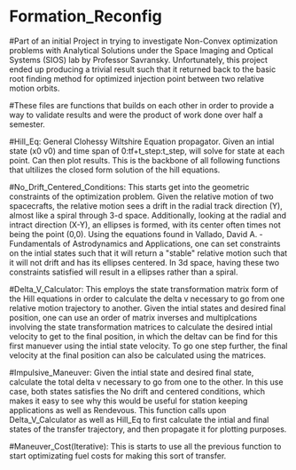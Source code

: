 # Formation_Reconfig
#Part of an initial Project in trying to investigate Non-Convex optimization problems with Analytical Solutions under the Space Imaging and Optical Systems (SIOS) lab by Professor Savransky. Unfortunately, this project ended up producing a trivial result such that it returned back to the basic root finding method for optimized injection point between two relative motion orbits. 

#These files are functions that builds on each other in order to provide a way to validate results and were the product of work done over half a semester.

#Hill_Eq:
General Clohessy Wiltshire Equation propagator. Given an intial state (x0 v0) and time span of 0:tf+t_step:t_step, will solve for state at each point. Can then plot results. This is the backbone of all following functions that ultilizes the closed form solution of the hill equations.

#No_Drift_Centered_Conditions: 
This starts get into the geometric constraints of the optimization problem. Given the relative motion of two spacecrafts, the relative motion sees a drift in the radial track direction (Y), almost like a spiral through 3-d space. Additionally, looking at the radial and intract direction (X-Y), an ellipses is formed, with its center often times not being the point (0,0). Using the equations found in Vallado, David A. - Fundamentals of Astrodynamics and Applications, one can set constraints on the intial states such that it will return a "stable" relative motion such that it will not drift and has its ellipses centered. In 3d space, having these two constraints satisfied will result in a ellipses rather than a spiral. 

#Delta_V_Calculator:
This employs the state transformation matrix form of the Hill equations in order to calculate the delta v necessary to go from one relative motion trajectory to another. Given the intial states and desired final position, one can use an order of matrix inverses and multiplcations involving the state transformation matrices to calculate the desired intial velocity to get to the final position, in which the deltav can be find for this first manuever using the intial state velocity. To go one step further, the final velocity at the final position can also be calculated using the matrices.

#Impulsive_Maneuver:
Given the intial state and desired final state, calculate the total delta v necessary to go from one to the other. In this use case, both states satisfies the No drift and centered conditions, which makes it easy to see why this would be useful for station keeping applications as well as Rendevous. This function calls upon Delta_V_Calculator as well as Hill_Eq to first calculate the intial and final states of the transfer trajectory, and then propagate it for plotting purposes. 

#Maneuver_Cost(Iterative):
This is starts to use all the previous function to start optimizating fuel costs for making this sort of transfer. 
